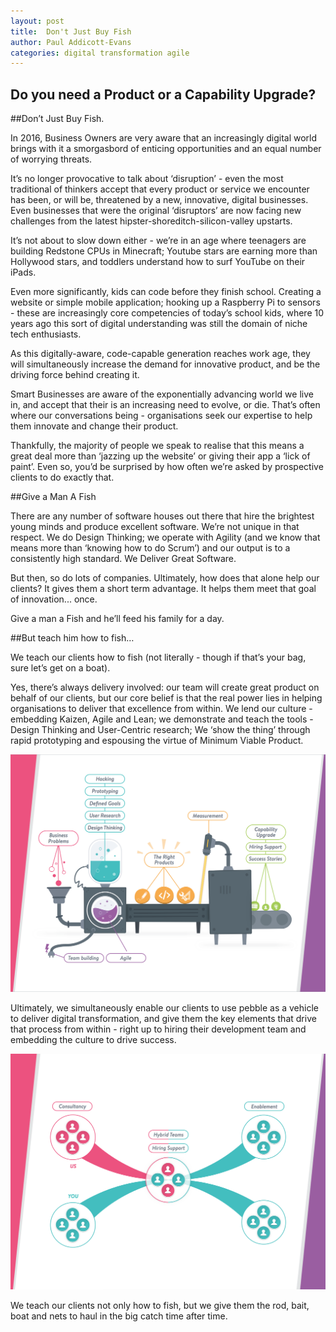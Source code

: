 ```yaml
---
layout: post
title:  Don't Just Buy Fish
author: Paul Addicott-Evans
categories: digital transformation agile
---
```

Do you need a Product or a Capability Upgrade?
---

##Don’t Just Buy Fish.

In 2016, Business Owners are very aware that an increasingly digital world brings with it a smorgasbord of enticing opportunities and an equal number of worrying threats.

It’s no longer provocative to talk about ‘disruption’ - even the most traditional of thinkers accept that every product or service we encounter has been, or will be, threatened by a new, innovative, digital businesses. Even businesses that were the original ‘disruptors’ are now facing new challenges from the latest hipster-shoreditch-silicon-valley upstarts.

It’s not about to slow down either - we’re in an age where teenagers are building Redstone CPUs in Minecraft; Youtube stars are earning more than Hollywood stars, and toddlers understand how to surf YouTube on their iPads.

Even more significantly, kids can code before they finish school. Creating a website or simple mobile application; hooking up a Raspberry Pi to sensors - these are increasingly core competencies of today’s school kids, where 10 years ago this sort of digital understanding was still the domain of niche tech enthusiasts.

As this digitally-aware, code-capable generation reaches work age, they will simultaneously increase the demand for innovative product, and be the driving force behind creating it.

Smart Businesses are aware of the exponentially advancing world we live in, and accept that their is an increasing need to evolve, or die. That’s often where our conversations being - organisations seek our expertise to help them innovate and change their product.

Thankfully, the majority of people we speak to realise that this means a great deal more than ‘jazzing up the website’ or giving their app a ‘lick of paint’. Even so, you’d be surprised by how often we’re asked by prospective clients to do exactly that.

##Give a Man A Fish

There are any number of software houses out there that hire the brightest young minds and produce excellent software. We’re not unique in that respect. We do Design Thinking; we operate with Agility (and we know that means more than ‘knowing how to do Scrum’) and our output is to a consistently high standard. We Deliver Great Software.

But then, so do lots of companies. Ultimately, how does that alone help our clients? It gives them a short term advantage. It helps them meet that goal of innovation...  once.

Give a man a Fish and he’ll feed his family for a day.


##But teach him how to fish…

We teach our clients how to fish (not literally - though if that’s your bag, sure let’s get on a boat).

Yes, there’s always delivery involved: our team will create great product on behalf of our clients, but our core belief is that the real power lies in helping organisations to deliver that excellence from within. We lend our culture - embedding Kaizen, Agile and Lean; we demonstrate and teach the tools - Design Thinking and User-Centric research; We ‘show the thing’ through rapid prototyping and espousing the virtue of Minimum Viable Product.

 ![The Pebble Machine](/img/blog/themachine.png)

Ultimately, we simultaneously enable our clients to use pebble as a vehicle to deliver digital transformation, and give them the key elements that drive that process from within - right up to hiring their development team and embedding the culture to drive success.

![Enablement alongside Delivery](/img/blog/enablement.png)

We teach our clients not only how to fish, but we give them the rod, bait, boat and nets to haul in the big catch time after time.
